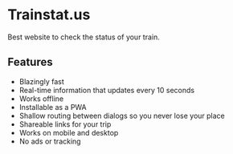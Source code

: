 # Trainstat.us

Best website to check the status of your train.

## Features

- Blazingly fast
- Real-time information that updates every 10 seconds
- Works offline
- Installable as a PWA
- Shallow routing between dialogs so you never lose your place
- Shareable links for your trip
- Works on mobile and desktop
- No ads or tracking
